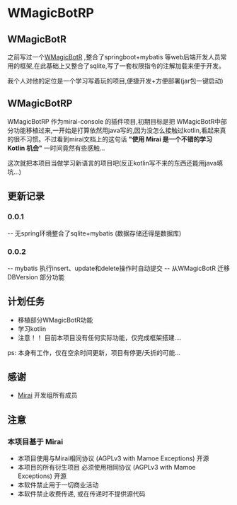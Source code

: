 # WMagicBotRP

## WMagicBotR
之前写过一个[WMagicBotR](https://github.com/WhiteMagic2014/WMagicBotR) ,整合了springboot+mybatis 等web后端开发人员常用的框架,在此基础上又整合了sqlite,写了一套权限指令的注解加载来便于开发。

我个人对他的定位是一个学习写着玩的项目,便捷开发+方便部署(jar包一键启动)

## WMagicBotRP
WMagicBotRP 作为mirai-console 的插件项目,初期目标是把 WMagicBotR中部分功能移植过来,一开始是打算依然用java写的,因为没怎么接触过kotlin,看起来真的很不习惯。不过看到mirai文档上的这句话 **"使用 Mirai 是一个不错的学习 Kotlin 机会"** 一时间竟然有些感触...

这次就把本项目当做学习新语言的项目吧(反正kotlin写不来的东西还能用java填坑...)


## 更新记录
### 0.0.1
-- 无spring环境整合了sqlite+mybatis (数据存储还得是数据库)

### 0.0.2
-- mybatis 执行insert、update和delete操作时自动提交
-- 从WMagicBotR 迁移 DBVersion 部分功能

## 计划任务
- 移植部分WMagicBotR功能
- 学习kotlin
- 注意！！ 目前本项目没有任何实际功能，仅完成框架搭建....


ps: 本身有工作，仅在空余时间更新，项目有停更/夭折的可能...


## 感谢
- [Mirai](https://github.com/mamoe/mirai) 开发组所有成员

## 注意
### 本项目基于 Mirai
- 本项目使用与Mirai相同协议 (AGPLv3 with Mamoe Exceptions) 开源
- 本项目的所有衍生项目 必须使用相同协议 (AGPLv3 with Mamoe Exceptions) 开源
- 本软件禁止用于一切商业活动
- 本软件禁止收费传递, 或在传递时不提供源代码
